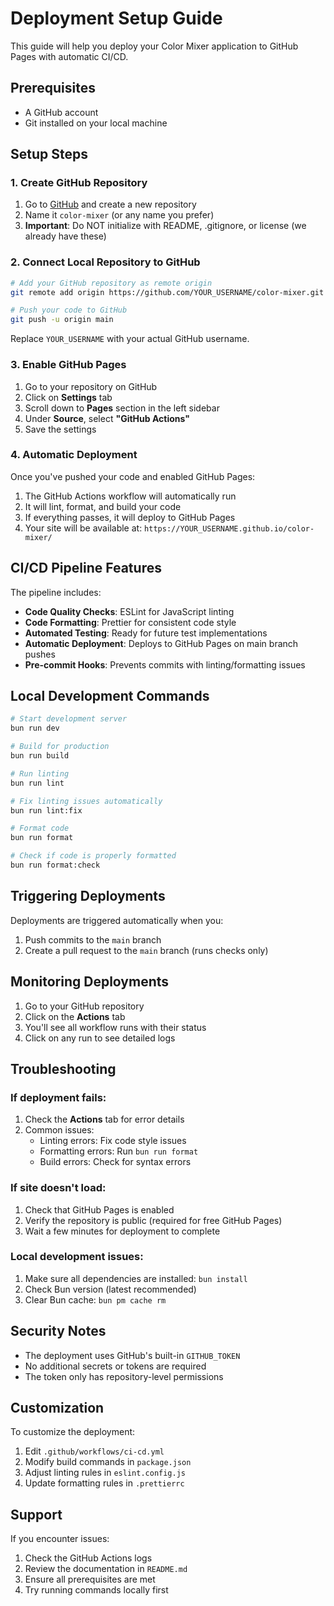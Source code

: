# Deployment Setup Guide

This guide will help you deploy your Color Mixer application to GitHub Pages with automatic CI/CD.

## Prerequisites

- A GitHub account
- Git installed on your local machine

## Setup Steps

### 1. Create GitHub Repository

1. Go to [GitHub](https://github.com) and create a new repository
2. Name it `color-mixer` (or any name you prefer)
3. **Important**: Do NOT initialize with README, .gitignore, or license (we already have these)

### 2. Connect Local Repository to GitHub

```bash
# Add your GitHub repository as remote origin
git remote add origin https://github.com/YOUR_USERNAME/color-mixer.git

# Push your code to GitHub
git push -u origin main
```

Replace `YOUR_USERNAME` with your actual GitHub username.

### 3. Enable GitHub Pages

1. Go to your repository on GitHub
2. Click on **Settings** tab
3. Scroll down to **Pages** section in the left sidebar
4. Under **Source**, select **"GitHub Actions"**
5. Save the settings

### 4. Automatic Deployment

Once you've pushed your code and enabled GitHub Pages:

1. The GitHub Actions workflow will automatically run
2. It will lint, format, and build your code
3. If everything passes, it will deploy to GitHub Pages
4. Your site will be available at: `https://YOUR_USERNAME.github.io/color-mixer/`

## CI/CD Pipeline Features

The pipeline includes:

- **Code Quality Checks**: ESLint for JavaScript linting
- **Code Formatting**: Prettier for consistent code style
- **Automated Testing**: Ready for future test implementations
- **Automatic Deployment**: Deploys to GitHub Pages on main branch pushes
- **Pre-commit Hooks**: Prevents commits with linting/formatting issues

## Local Development Commands

```bash
# Start development server
bun run dev

# Build for production
bun run build

# Run linting
bun run lint

# Fix linting issues automatically
bun run lint:fix

# Format code
bun run format

# Check if code is properly formatted
bun run format:check
```

## Triggering Deployments

Deployments are triggered automatically when you:

1. Push commits to the `main` branch
2. Create a pull request to the `main` branch (runs checks only)

## Monitoring Deployments

1. Go to your GitHub repository
2. Click on the **Actions** tab
3. You'll see all workflow runs with their status
4. Click on any run to see detailed logs

## Troubleshooting

### If deployment fails:

1. Check the **Actions** tab for error details
2. Common issues:
   - Linting errors: Fix code style issues
   - Formatting errors: Run `bun run format`
   - Build errors: Check for syntax errors

### If site doesn't load:

1. Check that GitHub Pages is enabled
2. Verify the repository is public (required for free GitHub Pages)
3. Wait a few minutes for deployment to complete

### Local development issues:

1. Make sure all dependencies are installed: `bun install`
2. Check Bun version (latest recommended)
3. Clear Bun cache: `bun pm cache rm`

## Security Notes

- The deployment uses GitHub's built-in `GITHUB_TOKEN`
- No additional secrets or tokens are required
- The token only has repository-level permissions

## Customization

To customize the deployment:

1. Edit `.github/workflows/ci-cd.yml`
2. Modify build commands in `package.json`
3. Adjust linting rules in `eslint.config.js`
4. Update formatting rules in `.prettierrc`

## Support

If you encounter issues:

1. Check the GitHub Actions logs
2. Review the documentation in `README.md`
3. Ensure all prerequisites are met
4. Try running commands locally first
